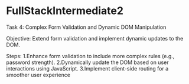 # FullStackIntermediate2
Task 4: Complex Form Validation and Dynamic DOM Manipulation

Objective: Extend form validation and
implement dynamic updates to the DOM.

Steps:
1.Enhance form validation to include more
complex rules (e.g., password strength).
2.Dynamically update the DOM based on
user interactions using JavaScript.
3.Implement client-side routing for a
smoother user experience
